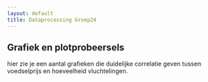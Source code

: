 ```yaml
---
layout: default
title: Dataprocessing Groep24
---
```

<head>
      <script src="https://cdn.plot.ly/plotly-latest.min.js"></script>
</head>

## Grafiek en plotprobeersels
hier zie je een aantal grafieken  die duidelijke correlatie geven tussen voedselprijs en hoeveelheid vluchtelingen.

<div id="tester" style="width:600px;height:600px;"></div>
<script>
	TESTER = document.getElementById('tester');
	Plotly.plot( TESTER, [{
	x: [1, 2, 3, 4, 5],
	y: [1, 2, 4, 8, 16] }], {
	margin: { t: 0 } } );
</script>
<div id="tester2" style="width:600px;height:600px;"></div>
<script>
var trace1 = {
  x: [1, 2, 3, 4],
  y: [10, 15, 13, 17],
  mode: 'markers'
};

var trace2 = {
  x: [2, 3, 4, 5],
  y: [16, 5, 11, 10],
  mode: 'lines'
};

var trace3 = {
  x: [1, 2, 3, 4],
  y: [12, 9, 15, 12],
  mode: 'lines+markers'
};

var data = [ trace1, trace2, trace3 ];

var layout = {};

Plotly.newPlot('myDiv', data, layout);
</script>
